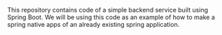 This repository contains code of a simple backend service built using Spring Boot. 
We will be using this code as an example of how to make a spring native apps of an already existing spring application.